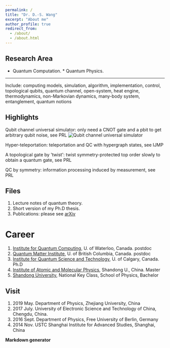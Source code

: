 ```yaml
---
permalink: /
title: "Dr. D.-S. Wang"
excerpt: "About me"
author_profile: true
redirect_from: 
  - /about/
  - /about.html
---
```



Research Area
------
* Quantum Computation.  * Quantum Physics. 

------
Include: computing models, simulation, algorithm, implementation, control, topological qubits, quantum channel, open-system, heat engine, thermodynamics, non-Markovian dynamics, many-body system, entanglement, quantum notions

Highlights
------
Qubit channel universal simulator: only need a CNOT gate and a pbit to get arbitrary qubit noise, see PRL 
![Qubit channel universal simulator](/images/editing-talk.png) 

Hyper-teleportation: teleportation and QC with hypergraph states, see IJMP 

A topological gate by 'twist': twist symmetry-protected top order slowly to obtain a quantum gate, see PRL

QC by symmetry: information processing induced by measurement, see PRL 

Files
------
1. Lecture notes of quantum theory.
1. Short version of my Ph.D thesis.
1. Publications: please see [arXiv](https://arxiv.org/list/quant-ph/new)

Career
======
1. [Institute for Quantum Computing](https://uwaterloo.ca/institute-for-quantum-computing/), U. of Waterloo, Canada. postdoc
1. [Quantum Matter Institute](https://qmi.ubc.ca/), U. of British Columbia, Canada. postdoc 
1. [Institute for Quantum Science and Technology](https://www.iqst.ca/), U. of Calgary, Canada. Ph.D
1. [Institute of Atomic and Molecular Physics](http://www.phy.sdu.edu.cn/info/1104/4834.htm), Shandong U., China. Master
1. [Shandong University](http://www.en.sdu.edu.cn/), National Key Class, School of Physics, Bachelor

Visit
------
1. 2019 May. Department of Physics, Zhejiang University, China
1. 2017 July. University of Electronic Science and Technology of China, Chengdu, China.
1. 2016 Sept. Department of Physics, Free University of Berlin, Germany
1. 2014 Nov. USTC Shanghai Institute for Advanced Studies, Shanghai, China


**Markdown generator**


